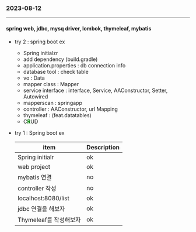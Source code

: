 ### 2023-08-12   
---
#### spring web, jdbc, mysq driver, lombok, thymeleaf, mybatis
* try 2 : spring boot ex
    - Spring initialzr
    - add dependency (build.gradle)
    - application.properties : db connection info
    - database tool : check table
    - vo : Data
    - mapper class : Mapper
    - service interface : interface, Service, AAConstructor, Setter, Autowired
    - mapperscan : springapp
    - controller : AAConstructor, url Mapping
    - thymeleaf : (feat.datatables)
    - C<font color="green">**R**</font>UD
* try 1 : Spring boot ex    
   
    | item | Description |
    | ----------- | ----------- |
    | Spring initialr | ok |
    | web project | ok |
    | mybatis 연결 | no |
    | controller 작성 | no |
    | localhost:8080/list | ok |
    | jdbc 연결을 해보자 | ok |
    | Thymeleaf를 작성해보자 | ok |
